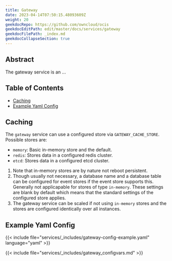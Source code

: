 ```yaml
---
title: Gateway
date: 2023-04-14T07:50:15.48093609Z
weight: 20
geekdocRepo: https://github.com/owncloud/ocis
geekdocEditPath: edit/master/docs/services/gateway
geekdocFilePath: _index.md
geekdocCollapseSection: true
---
```


## Abstract

The gateway service is an ...

## Table of Contents

* [Caching](#caching)
* [Example Yaml Config](#example-yaml-config)

## Caching

The `gateway` service can use a configured store via `GATEWAY_CACHE_STORE`. Possible stores are:
  -   `memory`: Basic in-memory store and the default.
  -   `redis`: Stores data in a configured redis cluster.
  -   `etcd`: Stores data in a configured etcd cluster.
1.  Note that in-memory stores are by nature not reboot persistent.
2.  Though usually not necessary, a database name and a database table can be configured for event stores if the event store supports this. Generally not applicapable for stores of type `in-memory`. These settings are blank by default which means that the standard settings of the configured store applies.
3.  The gateway service can be scaled if not using `in-memory` stores and the stores are configured identically over all instances.

## Example Yaml Config

{{< include file="services/_includes/gateway-config-example.yaml"  language="yaml" >}}

{{< include file="services/_includes/gateway_configvars.md" >}}


